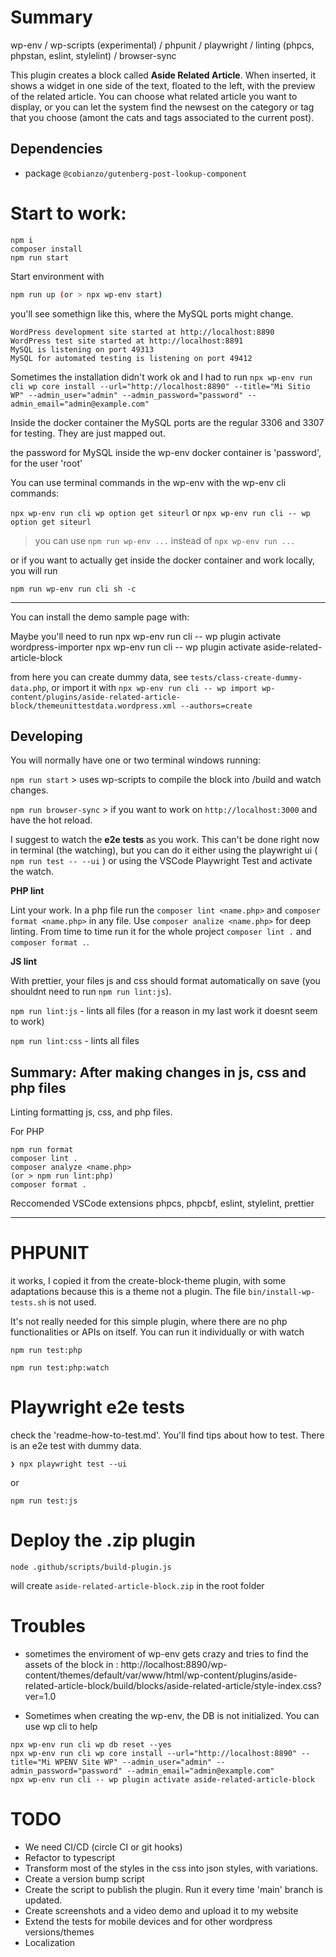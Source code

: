 
# Summary

wp-env / wp-scripts (experimental) / phpunit / playwright / linting (phpcs, phpstan, eslint, stylelint) / browser-sync

This plugin creates a block called **Aside Related Article**. When inserted, it shows a widget in one side of the text,
floated to the left, with the preview of the related article. You can choose what related article you want to display,
or you can let the system find the newsest on the category or tag that you choose (amont the cats and tags associated to
the current post).

## Dependencies

- package `@cobianzo/gutenberg-post-lookup-component`

# Start to work:

```
npm i
composer install
npm run start
```

Start environment with
```sh
npm run up (or > npx wp-env start)
```

you'll see somethign like this, where the MySQL ports might change.
```
WordPress development site started at http://localhost:8890
WordPress test site started at http://localhost:8891
MySQL is listening on port 49313
MySQL for automated testing is listening on port 49412
```

Sometimes the installation didn't work ok and I had to run
`npx wp-env run cli wp core install --url="http://localhost:8890" --title="Mi Sitio WP" --admin_user="admin" --admin_password="password" --admin_email="admin@example.com"`

Inside the docker container the MySQL ports are the regular 3306 and 3307 for testing. They are just mapped out.

the password for MySQL inside the wp-env docker container is 'password', for the user 'root'

You can use terminal commands in the wp-env with the wp-env cli commands:

`npx wp-env run cli wp option get siteurl` or `npx wp-env run cli -- wp option get siteurl`

> you can use `npm run wp-env ...` instead of `npx wp-env run ...`


or if you want to actually get inside the docker container and work locally, you will run

`npm run wp-env run cli sh -c`

---

You can install the demo sample page with:

Maybe you'll need to run
npx wp-env run cli -- wp plugin activate wordpress-importer
npx wp-env run cli -- wp plugin activate aside-related-article-block

from here you can create dummy data, see `tests/class-create-dummy-data.php`, or import it with `npx wp-env run cli -- wp import wp-content/plugins/aside-related-article-block/themeunittestdata.wordpress.xml --authors=create`

## Developing

You will normally have one or two terminal windows running:

`npm run start` > uses wp-scripts to compile the block into /build and watch changes.

`npm run browser-sync` > if you want to work on `http://localhost:3000` and have the hot reload.

I suggest to watch the **e2e tests** as you work.
This can't be done right now in terminal (the watching), but you can do it either using the
playwright ui ( `npm run test -- --ui` ) or using the VSCode Playwright Test and activate the watch.

**PHP lint**

Lint your work. In a php file run the `composer lint <name.php>` and `composer format <name.php>` in any file.
Use `composer analize <name.php>` for deep linting.
From time to time run it for the whole project `composer lint .` and `composer format .`.

**JS lint**

With prettier, your files js and css should format automatically on save
(you shouldnt need to run `npm run lint:js`).

`npm run lint:js` - lints all files (for a reason in my last work it doesnt seem to work)

`npm run lint:css` - lints all files

## Summary: After making changes in js, css and php files

Linting formatting js, css, and php files.

For PHP
```
npm run format
composer lint .
composer analyze <name.php>
(or > npm run lint:php)
composer format .
```

Reccomended VSCode extensions
phpcs, phpcbf, eslint, stylelint, prettier

---

# PHPUNIT

it works, I copied it from the create-block-theme plugin, with some adaptations because this is a theme not a plugin. The file `bin/install-wp-tests.sh` is not used.

It's not really needed for this simple plugin, where there are no php functionalities or APIs on itself. You can run it individually or with watch

`npm run test:php`

`npm run test:php:watch`

# Playwright e2e tests

check the 'readme-how-to-test.md'. You'll find tips about how to test. There is an e2e test with dummy data.

`❯ npx playwright test --ui`

 or

 `npm run test:js`

 # Deploy the .zip plugin

`node .github/scripts/build-plugin.js`

will create `aside-related-article-block.zip` in the root folder

# Troubles

- sometimes the enviroment of wp-env gets crazy and tries to find the assets of the block in :
http://localhost:8890/wp-content/themes/default/var/www/html/wp-content/plugins/aside-related-article-block/build/blocks/aside-related-article/style-index.css?ver=1.0

- Sometimes when creating the wp-env, the DB is not initialized. You can use wp cli to help
```
npx wp-env run cli wp db reset --yes
npx wp-env run cli wp core install --url="http://localhost:8890" --title="Mi WPENV Site WP" --admin_user="admin" --admin_password="password" --admin_email="admin@example.com"
npx wp-env run cli -- wp plugin activate aside-related-article-block
```

# TODO

- We need CI/CD (circle CI or git hooks)
- Refactor to typescript
- Transform most of the styles in the css into json styles, with variations.
- Create a version bump script
- Create the script to publish the plugin. Run it every time 'main' branch is updated.
- Create screenshots and a video demo and upload it to my website
- Extend the tests for mobile devices and for other wordpress versions/themes
- Localization
